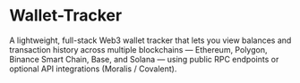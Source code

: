 # Wallet-Tracker
A lightweight, full-stack Web3 wallet tracker that lets you view balances and transaction history across multiple blockchains — Ethereum, Polygon, Binance Smart Chain, Base, and Solana — using public RPC endpoints or optional API integrations (Moralis / Covalent).
